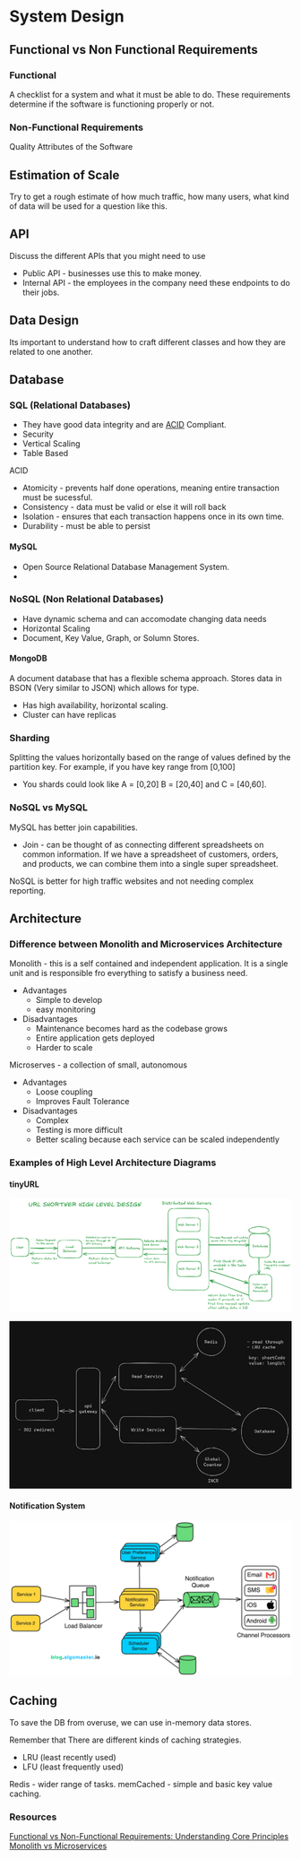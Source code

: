 # System Design

## Functional vs Non Functional Requirements

### Functional

A checklist for a system and what it must be able to do. These requirements determine if the software is functioning properly or not.

### Non-Functional Requirements

Quality Attributes of the Software

## Estimation of Scale

Try to get a rough estimate of how much traffic, how many users, what kind of data will be used for a question like this.

## API

Discuss the different APIs that you might need to use
- Public API - businesses use this to make money.
- Internal API - the employees in the company need these endpoints to do their jobs.

## Data Design

Its important to understand how to craft different classes and how they are related to one another.

## Database

### SQL (Relational Databases)
- They have good data integrity and are [ACID](https://mariadb.com/resources/blog/acid-compliance-what-it-means-and-why-you-should-care/) Compliant.
- Security
- Vertical Scaling
- Table Based

ACID
- Atomicity - prevents half done operations, meaning entire transaction must be sucessful.
- Consistency - data must be valid or else it will roll back
- Isolation - ensures that each transaction happens once in its own time.
- Durability - must be able to persist

#### MySQL
- Open Source Relational Database Management System. 
- 

### NoSQL (Non Relational Databases)
- Have dynamic schema and can accomodate changing data needs
- Horizontal Scaling
- Document, Key Value, Graph, or Solumn Stores.

#### MongoDB
A document database that has a flexible schema approach. Stores data in BSON (Very similar to JSON) which allows for type.
- Has high availability, horizontal scaling.
- Cluster can have replicas

### Sharding
Splitting the values horizontally based on the range of values defined by the partition key.
For example, if you have key range from [0,100]
- You shards could look like A = [0,20] B = [20,40] and C = [40,60].

### NoSQL vs MySQL
MySQL has better join capabilities. 

- Join - can be thought of as connecting different spreadsheets on common information. If we have a spreadsheet of customers, orders, and products, we can combine them into a single super spreadsheet.   

NoSQL is better for high traffic websites and not needing complex reporting.

## Architecture

### Difference between Monolith and Microservices Architecture

Monolith - this is a self contained and independent application. It is a single unit and is responsible fro everything to satisfy a business need.
- Advantages
    - Simple to develop
    - easy monitoring
- Disadvantages
    - Maintenance becomes hard as the codebase grows
    - Entire application gets deployed
    - Harder to scale

Microserves - a collection of small, autonomous 
- Advantages
    - Loose coupling
    - Improves Fault Tolerance
- Disadvantages
    - Complex
    - Testing is more difficult
    - Better scaling because each service can be scaled independently

### Examples of High Level Architecture Diagrams

#### tinyURL

![image](/system-design/assets/tinyURL.png)

![image](/system-design/assets/bitly.JPG)

#### Notification System

![image](/system-design/assets/notificationm.png)

## Caching

To save the DB from overuse, we can use in-memory data stores.

Remember that There are different kinds of caching strategies.
- LRU (least recently used)
- LFU (least frequently used)

Redis - wider range of tasks.
memCached - simple and basic key value caching.

### Resources
[Functional vs Non-Functional Requirements: Understanding Core Principles](https://www.ironhack.com/gb/blog/functional-vs-non-functional-requirements-understanding-the-core-differences-and)
[Monolith vs Microservices](https://www.karanpratapsingh.com/courses/system-design/monoliths-microservices#microservices)